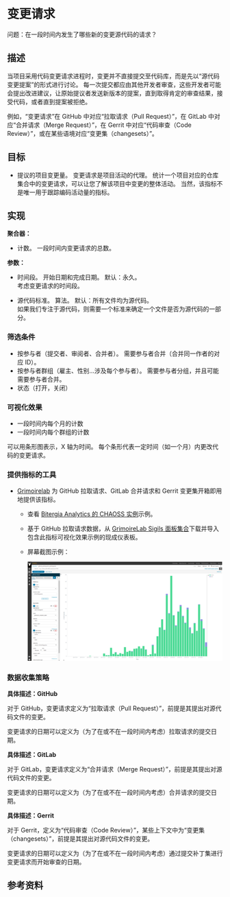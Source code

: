 # 变更请求

问题：在一段时间内发生了哪些新的变更源代码的请求？

## 描述
当项目采用代码变更请求进程时，变更并不直接提交至代码库，而是先以“源代码变更提案”的形式进行讨论。 每一次提交都应由其他开发者审查，这些开发者可能会提出改进建议，让原始提议者发送新版本的提案，直到取得肯定的审查结果，接受代码，或者直到提案被拒绝。

例如，“变更请求”在 GitHub 中对应“拉取请求（Pull Request）”，在 GitLab 中对应“合并请求（Merge Request）”，在 Gerrit 中对应“代码审查（Code Review）”，或在某些语境对应“变更集（changesets）”。


## 目标
* 提议的项目变更量。 变更请求是项目活动的代理。 统计一个项目对应的仓库集合中的变更请求，可以让您了解该项目中变更的整体活动。 当然，该指标不是唯一用于跟踪编码活动量的指标。


## 实现

**聚合器：**
* 计数。 一段时间内变更请求的总数。

**参数：**

* 时间段。 开始日期和完成日期。 默认：永久。  
  考虑变更请求的时间段。

* 源代码标准。 算法。 默认：所有文件均为源代码。  
  如果我们专注于源代码，则需要一个标准来确定一个文件是否为源代码的一部分。


### 筛选条件

* 按参与者（提交者、审阅者、合并者）。 需要参与者合并（合并同一作者的对应 ID）。
* 按参与者群组（雇主、性别…涉及每个参与者）。 需要参与者分组，并且可能需要参与者合并。
* 状态（打开，关闭）


### 可视化效果

* 一段时间内每个月的计数
* 一段时间内每个群组的计数

可以用条形图表示，X 轴为时间。 每个条形代表一定时间（如一个月）内更改代码的变更请求。



### 提供指标的工具

* [Grimoirelab](https://chaoss.github.io/grimoirelab) 为 GitHub 拉取请求、GitLab 合并请求和 Gerrit 变更集开箱即用地提供该指标。
  - 查看 [Bitergia Analytics 的 CHAOSS 实例](https://chaoss.biterg.io/app/kibana#/dashboard/GitHub-Pull-Requests)示例。
  - 基于 GitHub 拉取请求数据，从 [GrimoireLab Sigils 面板集合](https://chaoss.github.io/grimoirelab-sigils/panels/github-pullrequests/)下载并导入包含此指标可视化效果示例的现成仪表板。
  - 屏幕截图示例： 
   
    ![GrimoireLab 变更请求指标截图](images/change-requests_screenshot.png)


### 数据收集策略

**具体描述：GitHub**

对于 GitHub，变更请求定义为“拉取请求（Pull Request）”，前提是其提出对源代码文件的变更。

变更请求的日期可以定义为（为了在或不在一段时间内考虑）拉取请求的提交日期。

**具体描述：GitLab**

对于 GitLab，变更请求定义为“合并请求（Merge Request）”，前提是其提出对源代码文件的变更。

变更请求的日期可以定义为（为了在或不在一段时间内考虑）合并请求的提交日期。

**具体描述：Gerrit**

对于 Gerrit，定义为“代码审查（Code Review）”，某些上下文中为“变更集（changesets）”，前提是其提出对源代码文件的变更。

变更请求的日期可以定义为（为了在或不在一段时间内考虑）通过提交补丁集进行变更请求而开始审查的日期。

## 参考资料
